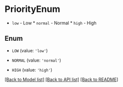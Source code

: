 # PriorityEnum

* `low` - Low * `normal` - Normal * `high` - High

## Enum

* `LOW` (value: `'low'`)

* `NORMAL` (value: `'normal'`)

* `HIGH` (value: `'high'`)

[[Back to Model list]](../README.md#documentation-for-models) [[Back to API list]](../README.md#documentation-for-api-endpoints) [[Back to README]](../README.md)


